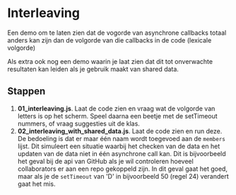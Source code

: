 # Interleaving

Een demo om te laten zien dat de vogorde van asynchrone callbacks totaal anders kan zijn dan de volgorde van die callbacks in de code (lexicale volgorde)

Als extra ook nog een demo waarin je laat zien dat dit tot onverwachte resultaten kan leiden als je gebruik maakt van shared data.

## Stappen 

1. **01_interleaving.js**. Laat de code zien en vraag wat de volgorde van letters is op het scherm. Speel daarna een beetje met de setTimeout nummers, of vraag suggesties uit de klas.
1. **02_interleaving_with_shared_data.js**. Laat de code zien en run deze. De bedoeling is dat er maar één naam wordt toegevoed aan de `members` lijst. Dit simuleert een situatie waarbij het checken van de data en het updaten van de data niet in één asynchrone call kan. Dit is bijvoorbeeld het geval bij de api van GitHub als je wil controleren hoeveel collaborators er aan een repo gekoppeld zijn. In dit geval gaat het goed, maar als je de `setTimeout` van 'D' in bijvoorbeeld 50 (regel 24) verandert gaat het mis. 